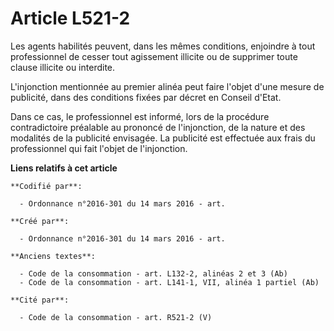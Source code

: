 # Article L521-2

Les agents habilités peuvent, dans les mêmes conditions, enjoindre à tout professionnel de cesser tout agissement illicite ou
de supprimer toute clause illicite ou interdite.

L'injonction mentionnée au premier alinéa peut faire l'objet d'une mesure de publicité, dans des conditions fixées par décret
en Conseil d'Etat.

Dans ce cas, le professionnel est informé, lors de la procédure contradictoire préalable au prononcé de l'injonction, de la
nature et des modalités de la publicité envisagée. La publicité est effectuée aux frais du professionnel qui fait l'objet de
l'injonction.

**Liens relatifs à cet article**

	**Codifié par**:

	  - Ordonnance n°2016-301 du 14 mars 2016 - art.

	**Créé par**:

	  - Ordonnance n°2016-301 du 14 mars 2016 - art.

	**Anciens textes**:

	  - Code de la consommation - art. L132-2, alinéas 2 et 3 (Ab)
	  - Code de la consommation - art. L141-1, VII, alinéa 1 partiel (Ab)

	**Cité par**:

	  - Code de la consommation - art. R521-2 (V)
